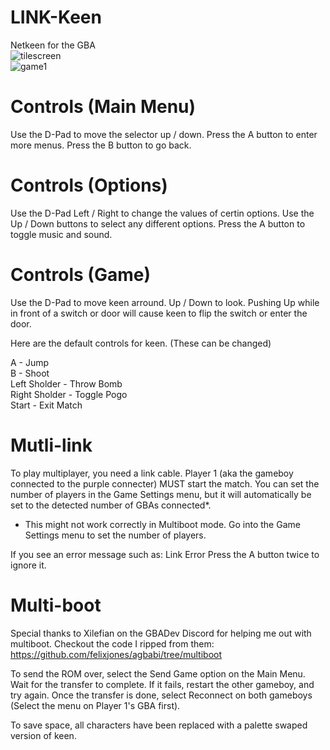 # LINK-Keen
Netkeen for the GBA<br>
![tilescreen](https://user-images.githubusercontent.com/36487623/153327131-6263e0d9-8577-4ec7-813e-79339f006d93.png)
<br>
![game1](https://user-images.githubusercontent.com/36487623/153327196-803441ae-718e-4535-82a5-976a80c5417d.png)
<br>
# Controls (Main Menu)
Use the D-Pad to move the selector up / down.
Press the A button to enter more menus.
Press the B button to go back.
# Controls (Options)
Use the D-Pad Left / Right to change the values of certin options.
Use the Up / Down buttons to select any different options.
Press the A button to toggle music and sound.
# Controls (Game)
Use the D-Pad to move keen arround. Up / Down to look.
Pushing Up while in front of a switch or door will cause keen to flip the switch or enter the door.

Here are the default controls for keen. (These can be changed)

A             - Jump<br>
B             - Shoot<br>
Left Sholder  - Throw Bomb<br>
Right Sholder - Toggle Pogo<br>
Start         - Exit Match<br>

# Mutli-link
To play multiplayer, you need a link cable.
Player 1 (aka the gameboy connected to the purple connecter) MUST start the match.
You can set the number of players in the Game Settings menu, but it will automatically be set to the detected number of GBAs connected*.

* This might not work correctly in Multiboot mode. Go into the Game Settings menu to set the number of players.

If you see an error message such as:
Link Error
Press the A button twice to ignore it.

# Multi-boot
Special thanks to Xilefian on the GBADev Discord for helping me out with multiboot.
Checkout the code I ripped from them: https://github.com/felixjones/agbabi/tree/multiboot

To send the ROM over, select the Send Game option on the Main Menu.
Wait for the transfer to complete. If it fails, restart the other gameboy, and try again.
Once the transfer is done, select Reconnect on both gameboys (Select the menu on Player 1's GBA first). 

To save space, all characters have been replaced with a palette swaped version of keen.


